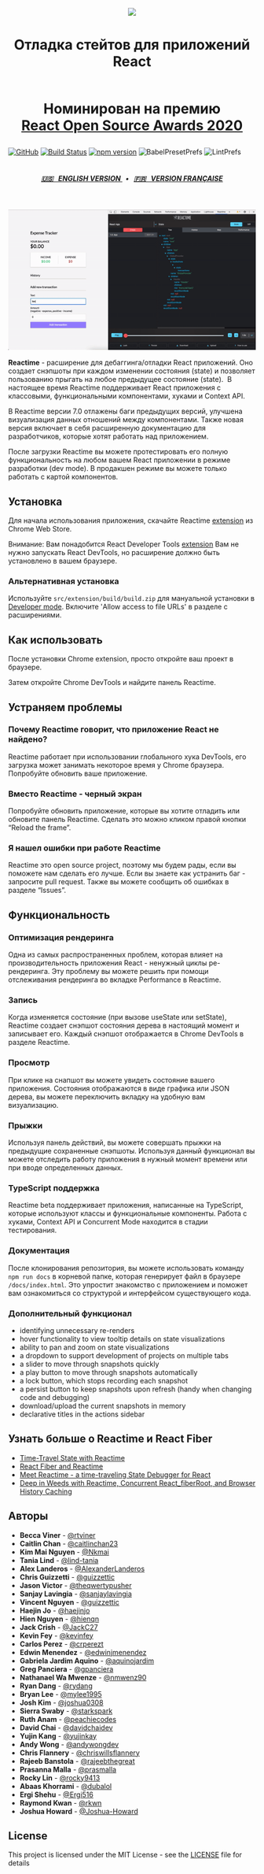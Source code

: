 <p align="center">
  <img src ="./assets/readme-logo-300-no-version.png" width="300"/>
</p>
<h1 align="center">
  Отладка стейтов для приложений React

  <br>Номинирован на премию 
  <br><a href="https://osawards.com/react/">React Open Source Awards 2020</a>
</h1>


[![GitHub](https://img.shields.io/github/license/oslabs-beta/reactime)](https://github.com/oslabs-beta/reactime) [![Build Status](https://travis-ci.com/oslabs-beta/reactime.svg?branch=master)](https://travis-ci.com/oslabs-beta/reactime) [![npm version](https://badge.fury.io/js/reactime.svg)](http://badge.fury.io/js/reactime) ![BabelPresetPrefs](https://img.shields.io/badge/babel%20preset-airbnb-ff69b4) ![LintPrefs](https://img.shields.io/badge/linted%20with-eslint-blueviolet)


<h5 align="center">
<br>
  <a href="./README.md">🇺🇸 &nbsp; ENGLISH VERSION </a> &nbsp; • &nbsp;  <a href="./README.fr.md">🇫🇷  &nbsp; VERSION FRANÇAISE</a>
  <br>
</h5>
<br>

<p align="center">
<img src="./assets/new-reactime.gif" />
</p>

<b>Reactime</b> - расширение для дебаггинга/отладки React приложений. Оно создает снэпшоты при каждом изменении состояния (state) и позволяет пользованию прыгать на любое предыдущее состояние (state). 
В настоящее время Reactime поддерживает React приложения с классовыми, функциональными компонентами, хуками и Context API.

В Reactime версии 7.0 отлажены баги предыдущих версий, улучшена визуализация данных отношений между компонентами. Также новая версия включает в себя  расширенную документацию для разработчиков, которые хотят работать над приложением. 

После загрузки Reactime вы можете протестировать его полную функциональность на любом вашем React приложении в режиме разработки (dev mode). В продакшен режиме вы можете только работать с картой компонентов.

## <b>Установка</b>

Для начала использования приложения, скачайте Reactime [extension](https://chrome.google.com/webstore/detail/reactime/cgibknllccemdnfhfpmjhffpjfeidjga) из Chrome Web Store. 

Внимание: Вам понадобится React Developer Tools [extension](https://chrome.google.com/webstore/detail/react-developer-tools/fmkadmapgofadopljbjfkapdkoienihi?hl=en) Вам не нужно запускать React DevTools, но расширение должно быть установлено в вашем браузере.


### <b>Альтернативная установка</b>
Используйте `src/extension/build/build.zip` для мануальной установки в [Developer mode](https://developer.chrome.com/extensions/faq#faq-dev-01). Включите 'Allow access to file URLs' в разделе с расширениями.


## <b>Как использовать</b>

После установки Chrome extension, просто откройте ваш проект в браузере.

Затем откройте Chrome DevTools и найдите панель Reactime.

## <b>Устраняем проблемы</b>

### <b>Почему Reactime говорит, что приложение React не найдено?</b>
Reactime работает при использовании глобального хука DevTools, его загрузка может занимать некоторое время у Chrome браузера. Попробуйте обновить ваше приложение.

### <b>Вместо Reactime - черный экран </b> 
Попробуйте обновить приложение, которые вы хотите отладить или обновите панель Reactime. Сделать это можно кликом правой кнопки “Reload the frame”.  

### <b>Я нашел ошибки при работе Reactime</b>
Reactime это open source project, поэтому мы будем рады, если вы поможете нам сделать его лучше. Если вы знаете как устранить баг - запросите pull request. Также вы можете сообщить об ошибках в разделе “Issues”. 

## <b>Функциональность</b>

### Оптимизация рендеринга
Одна из самых распространенных проблем, которая влияет на производительность приложения React - ненужный циклы ре-рендеринга. Эту проблему вы можете решить при помощи отслеживания рендеринга во вкладке Performance в Reactime. 

### Запись

Когда изменяется состояние (при вызове useState или setState), Reactime создает снэпшот состояния дерева в настоящий момент и записывает его. Каждый снэпшот отображается в Chrome DevTools в разделе Reactime.

### Просмотр

При клике на снапшот вы можете увидеть состояние вашего приложения. Состояния отображаются в виде графика или JSON дерева, вы можете переключить вкладку на удобную вам визуализацию. 

### Прыжки

Используя панель действий, вы можете совершать прыжки на предыдущие сохраненные снэпшоты. Используя данный функционал вы можете отследить работу приложения в нужный момент времени или при вводе определенных данных.

### TypeScript поддержка

Reactime beta поддерживает приложения, написанные на TypeScript, которые используют классы и функциональные компоненты.  Работа с хуками, Context API и  Concurrent Mode находится в стадии тестирования.

### Документация

После клонирования репозитория, вы можете использовать команду `npm run docs` в корневой папке, которая генерирует файл в браузере `/docs/index.html`. Это упростит знакомство с приложением и поможет вам ознакомиться со структурой и интерфейсом существующего кода. 

### <b>Дополнительный функционал</b>

- identifying unnecessary re-renders 
- hover functionality to view tooltip details on state visualizations
- ability to pan and zoom on state visualizations
- a dropdown to support development of projects on multiple tabs
- a slider to move through snapshots quickly
- a play button to move through snapshots automatically
- a lock button, which stops recording each snapshot
- a persist button to keep snapshots upon refresh (handy when changing code and debugging)
- download/upload the current snapshots in memory
- declarative titles in the actions sidebar

## <b>Узнать больше о Reactime и React Fiber</b>
- [Time-Travel State with Reactime](https://medium.com/better-programming/time-traveling-state-with-reactime-6-0-53fdc3ae2a20)
- [React Fiber and Reactime](https://medium.com/@aquinojardim/react-fiber-reactime-4-0-f200f02e7fa8)
- [Meet Reactime - a time-traveling State Debugger for React](https://medium.com/@yujinkay/meet-reactime-a-time-traveling-state-debugger-for-react-24f0fce96802)
- [Deep in Weeds with Reactime, Concurrent React_fiberRoot, and Browser History Caching](https://itnext.io/deep-in-the-weeds-with-reactime-concurrent-react-fiberroot-and-browser-history-caching-7ce9d7300abb)

## <b>Авторы</b>
- **Becca Viner** - [@rtviner](https://github.com/rtviner)
- **Caitlin Chan** - [@caitlinchan23](https://github.com/caitlinchan23)
- **Kim Mai Nguyen** - [@Nkmai](https://github.com/Nkmai)
- **Tania Lind** - [@lind-tania](https://github.com/lind-tania)
- **Alex Landeros** - [@AlexanderLanderos](https://github.com/AlexanderLanderos)
- **Chris Guizzetti** - [@guizzettic](https://github.com/guizzettic)
- **Jason Victor** - [@theqwertypusher](https://github.com/Theqwertypusher)
- **Sanjay Lavingia** - [@sanjaylavingia](https://github.com/sanjaylavingia)
- **Vincent Nguyen** - [@guizzettic](https://github.com/VNguyenCode)
- **Haejin Jo** - [@haejinjo](https://github.com/haejinjo)
- **Hien Nguyen** - [@hienqn](https://github.com/hienqn)
- **Jack Crish** - [@JackC27](https://github.com/JackC27)
- **Kevin Fey** - [@kevinfey](https://github.com/kevinfey)
- **Carlos Perez** - [@crperezt](https://github.com/crperezt)
- **Edwin Menendez** - [@edwinjmenendez](https://github.com/edwinjmenendez)
- **Gabriela Jardim Aquino** - [@aquinojardim](https://github.com/aquinojardim)
- **Greg Panciera** - [@gpanciera](https://github.com/gpanciera)
- **Nathanael Wa Mwenze** - [@nmwenz90](https://github.com/nmwenz90)
- **Ryan Dang** - [@rydang](https://github.com/rydang)
- **Bryan Lee** - [@mylee1995](https://github.com/mylee1995)
- **Josh Kim** - [@joshua0308](https://github.com/joshua0308)
- **Sierra Swaby** - [@starkspark](https://github.com/starkspark)
- **Ruth Anam** - [@peachiecodes](https://github.com/peachiecodes)
- **David Chai** - [@davidchaidev](https://github.com/davidchai717)
- **Yujin Kang** - [@yujinkay](https://github.com/yujinkay)
- **Andy Wong** - [@andywongdev](https://github.com/andywongdev)
- **Chris Flannery** - [@chriswillsflannery](https://github.com/chriswillsflannery)
- **Rajeeb Banstola** - [@rajeebthegreat](https://github.com/rajeebthegreat)
- **Prasanna Malla** - [@prasmalla](https://github.com/prasmalla)
- **Rocky Lin** - [@rocky9413](https://github.com/rocky9413)
- **Abaas Khorrami** - [@dubalol](https://github.com/dubalol)
- **Ergi Shehu** - [@Ergi516](https://github.com/ergi516)
- **Raymond Kwan** - [@rkwn](https://github.com/rkwn)
- **Joshua Howard** - [@Joshua-Howard](https://github.com/joshua-howard)

## <b>License </b>

This project is licensed under the MIT License - see the [LICENSE](LICENSE) file for details

